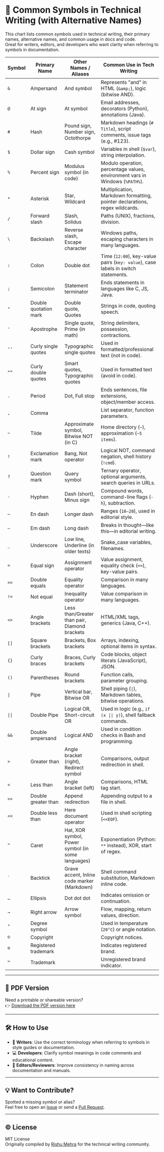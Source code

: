 # 📘 Common Symbols in Technical Writing (with Alternative Names)

This chart lists common symbols used in technical writing, their primary names, alternative names, and common usage in docs and code.  
Great for writers, editors, and developers who want clarity when referring to symbols in documentation.

| Symbol  | Primary Name          | Other Names / Aliases                             | Common Use in Tech Writing                                                          | 
| ------- | --------------------- | ------------------------------------------------- | ----------------------------------------------------------------------------------- | 
| `&`     | Ampersand             | And symbol                                        | Represents "and" in HTML (`&amp;`), logic (bitwise AND).                            |
| `@`     | At sign               | At symbol                                         | Email addresses, decorators (Python), annotations (Java).                           |
| `#`     | Hash                  | Pound sign, Number sign, Octothorpe               | Markdown headings (`# Title`), script comments, issue tags (e.g., #123).            |
| `$`     | Dollar sign           | Cash symbol                                       | Variables in shell (`$var`), string interpolation.                                  |
| `%`     | Percent sign          | Modulus symbol (in code)                          | Modulo operation, percentage values, environment vars in Windows (`%PATH%`).        |
| `*`     | Asterisk              | Star, Wildcard                                    | Multiplication, Markdown formatting, pointer declarations, regex wildcards.         |
| `/`     | Forward slash         | Slash, Solidus                                    | Paths (UNIX), fractions, division.                                                  |
| `\`     | Backslash             | Reverse slash, Escape character                   | Windows paths, escaping characters in many languages.                               |
| `:`     | Colon                 | Double dot                                        | Time (`12:00`), key-value pairs (`key: value`), case labels in switch statements.   |
| `;`     | Semicolon             | Statement terminator                              | Ends statements in languages like C, JS, Java.                                      |
| `"`     | Double quotation mark | Double quote, Quotes                              | Strings in code, quoting speech.                                                    |
| `'`     | Apostrophe            | Single quote, Prime (in math)                     | String delimiters, possession, contractions.                                        |
| `‘’`    | Curly single quotes   | Typographic single quotes                         | Used in formatted/professional text (not in code).                                  |
| `“”`    | Curly double quotes   | Smart quotes, Typographic quotes                  | Used in formatted text (avoid in code).                                             |
| `.`     | Period                | Dot, Full stop                                    | Ends sentences, file extensions, object/member access.                              |
| `,`     | Comma                 |                                                   | List separator, function parameters.                                                |
| `~`     | Tilde                 | Approximate symbol, Bitwise NOT (in C)            | Home directory (`~`), approximation (`~5 items`).                                   |
| `!`     | Exclamation mark      | Bang, Not operator                                | Logical NOT, command negation, shell history (`!cmd`).                              |
| `?`     | Question mark         | Query symbol                                      | Ternary operator, optional arguments, search queries in URLs.                       |
| `-`     | Hyphen                | Dash (short), Minus sign                          | Compound words, command-line flags (`-h`), subtraction.                             |
| `–`     | En dash               | Longer dash                                       | Ranges (`10–20`), used in editorial style.                                          |
| `—`     | Em dash               | Long dash                                         | Breaks in thought—like this—in editorial writing.                                   |
| `_`     | Underscore            | Low line, Underline (in older texts)              | Snake_case variables, filenames.                                                    |
| `=`     | Equal sign            | Assignment operator                               | Value assignment, equality check (`==`), key-value pairs.                           |
| `==`    | Double equals         | Equality operator                                 | Comparison in many languages.                                                       |
| `!=`    | Not equal             | Inequality operator                               | Value comparison in many languages.                                                 |
| `<>`    | Angle brackets        | Less than/Greater than pair, Diamond brackets     | HTML/XML tags, generics (Java, C++).                                                |
| `[]`    | Square brackets       | Brackets, Box brackets                            | Arrays, indexing, optional items in syntax.                                         |
| `{}`    | Curly braces          | Braces, Curly brackets                            | Code blocks, object literals (JavaScript), JSON.                                    |
| `()`    | Parentheses           | Round brackets                                    | Function calls, parameter grouping.                                                 |
| `\|`     | Pipe                  | Vertical bar, Bitwise OR                          | Shell piping (`\|`), Markdown tables, bitwise operations.                            |
| `\|\|`    | Double Pipe           | Logical OR, Short-circuit OR                      | Used in logic (e.g., `if (x \|\| y)`), shell fallback commands.                       |
| `&&`    | Double ampersand      | Logical AND                                       | Used in condition checks in Bash and programming.                                   |
| `>`     | Greater than          | Angle bracket (right), Redirect symbol            | Comparisons, output redirection in shell.                                           |
| `<`     | Less than             | Angle bracket (left)                              | Comparisons, HTML tag start.                                                        |
| `>>`    | Double greater than   | Append redirection                                | Appending output to a file in shell.                                                |
| `<<`    | Double less than      | Here document operator                            | Used in shell scripting (`<<EOF`).                                                  |
| `^`     | Caret                 | Hat, XOR symbol, Power symbol (in some languages) | Exponentiation (Python: `**` instead), XOR, start of regex.                         |
| `` ` `` | Backtick              | Grave accent, Inline code marker (Markdown)       | Shell command substitution, Markdown inline code.                                   |
| `…`     | Ellipsis              | Dot dot dot                                       | Indicates omission or continuation.                                                 |
| `→`     | Right arrow           | Arrow symbol                                      | Flow, mapping, return values, direction.                                            |
| `°`     | Degree symbol         |                                                   | Used in temperature (`20°C`) or angle notation.                                     |
| `©`     | Copyright             |                                                   | Copyright notices.                                                                  |
| `®`     | Registered trademark  |                                                   | Indicates registered brand.                                                         |
| `™`     | Trademark             |                                                   | Unregistered brand indicator.                                                       |


---

## 📄 PDF Version

Need a printable or shareable version?  
👉 [Download the PDF version here](link-to-your-uploaded-pdf-on-repo-or-blog)

---

## 🛠 How to Use

- 📘 **Writers**: Use the correct terminology when referring to symbols in style guides or documentation.
- 💻 **Developers**: Clarify symbol meanings in code comments and educational content.
- 🧪 **Editors/Reviewers**: Improve consistency in naming across documentation and manuals.

---

## 💡 Want to Contribute?

Spotted a missing symbol or alias?  
Feel free to open an [Issue](https://github.com/YOUR-USERNAME/YOUR-REPO/issues) or send a [Pull Request](https://github.com/YOUR-USERNAME/YOUR-REPO/pulls).

---

## © License

MIT License  
Originally compiled by [Rishu Mehra](https://justmyslide.com/) for the technical writing community.
